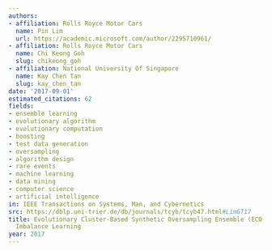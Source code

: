 ```yaml
---
authors:
- affiliation: Rolls Royce Motor Cars
  name: Pin Lim
  url: https://academic.microsoft.com/author/2295710961/
- affiliation: Rolls Royce Motor Cars
  name: Chi Keong Goh
  slug: chikeong_goh
- affiliation: National University Of Singapore
  name: Kay Chen Tan
  slug: kay_chen_tan
date: '2017-09-01'
estimated_citations: 62
fields:
- ensemble learning
- evolutionary algorithm
- evolutionary computation
- boosting
- test data generation
- oversampling
- algorithm design
- rare events
- machine learning
- data mining
- computer science
- artificial intelligence
in: IEEE Transactions on Systems, Man, and Cybernetics
src: https://dblp.uni-trier.de/db/journals/tcyb/tcyb47.html#LimGT17
title: Evolutionary Cluster-Based Synthetic Oversampling Ensemble (ECO-Ensemble) for
  Imbalance Learning
year: 2017
---
```

